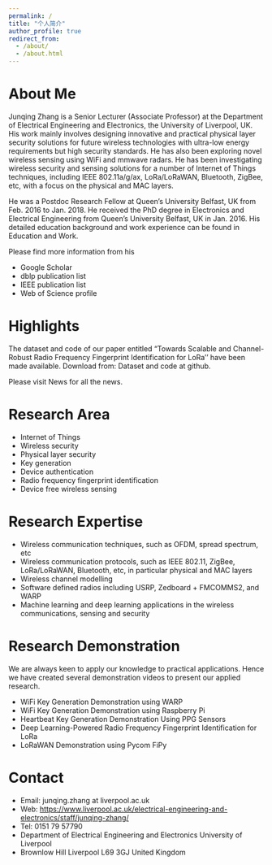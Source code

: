 ```yaml
---
permalink: /
title: "个人简介"
author_profile: true
redirect_from: 
  - /about/
  - /about.html
---
```




# About Me
Junqing Zhang is a Senior Lecturer (Associate Professor) at the Department of Electrical Engineering and Electronics, the University of Liverpool, UK. His work mainly involves designing innovative and practical physical layer security solutions for future wireless technologies with ultra-low energy requirements but high security standards. He has also been exploring novel wireless sensing using WiFi and mmwave radars. He has been investigating wireless security and sensing solutions for a number of Internet of Things techniques, including IEEE 802.11a/g/ax, LoRa/LoRaWAN, Bluetooth, ZigBee, etc, with a focus on the physical and MAC layers.

He was a Postdoc Research Fellow at Queen’s University Belfast, UK from Feb. 2016 to Jan. 2018. He received the PhD degree in Electronics and Electrical Engineering from Queen’s University Belfast, UK in Jan. 2016. His detailed education background and work experience can be found in Education and Work.

Please find more information from his

- Google Scholar
- dblp publication list
- IEEE publication list
- Web of Science profile
# Highlights
The dataset and code of our paper entitled “Towards Scalable and Channel-Robust Radio Frequency Fingerprint Identification for LoRa’’ have been made available. Download from: Dataset and code at github.

Please visit News for all the news.

# Research Area
- Internet of Things
- Wireless security
- Physical layer security
- Key generation
- Device authentication
- Radio frequency fingerprint identification
- Device free wireless sensing
# Research Expertise
- Wireless communication techniques, such as OFDM, spread spectrum, etc
- Wireless communication protocols, such as IEEE 802.11, ZigBee, LoRa/LoRaWAN, Bluetooth, etc, in particular physical and MAC layers
- Wireless channel modelling
- Software defined radios including USRP, Zedboard + FMCOMMS2, and WARP
- Machine learning and deep learning applications in the wireless communications, sensing and security
# Research Demonstration
We are always keen to apply our knowledge to practical applications. Hence we have created several demonstration videos to present our applied research.

- WiFi Key Generation Demonstration using WARP
- WiFi Key Generation Demonstration using Raspberry Pi
- Heartbeat Key Generation Demonstration Using PPG Sensors
- Deep Learning-Powered Radio Frequency Fingerprint Identification for LoRa
- LoRaWAN Demonstration using Pycom FiPy
# Contact
- Email: junqing.zhang at liverpool.ac.uk
- Web: https://www.liverpool.ac.uk/electrical-engineering-and-electronics/staff/junqing-zhang/ 
- Tel: 0151 79 57790
- Department of Electrical Engineering and Electronics
University of Liverpool
- Brownlow Hill
Liverpool L69 3GJ
United Kingdom
